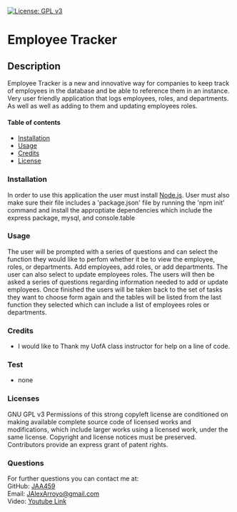 [![License: GPL v3](https://img.shields.io/badge/License-GPLv3-blue.svg)](https://www.gnu.org/licenses/gpl-3.0)
    
  # Employee Tracker #


  ## Description ##
  Employee Tracker is a new and innovative way for companies to keep track of employees in the database and be able to reference them in an instance. Very user friendly application that logs employees, roles, and departments. As well as well as adding to them and updating employees roles.
      
      
  #### Table of contents ####
  * [Installation](#installation)
  * [Usage](#usage)
  * [Credits](#credits)
  * [License](#license)
      
      
  ### Installation ###
  In order to use this application the user must install [Node.js](https://nodejs.org/en/). User must also make sure their file includes a 'package.json' file by running the 'npm init' command and install the approptiate dependencies which include the express package, mysql, and console.table
      
      
  ### Usage ###
  The user will be prompted with a series of questions and can select the function they would like to perfom whether it be to view the employee, roles, or departments. Add employees, add roles, or add departments. The user can also select to update employees roles. The users will then be asked a series of questions regarding information needed to add or update employees. Once finished the users will be taken back to the set of tasks they want to choose form again and the tables will be listed from the last function they selected which can include a list of employees roles or departments.
      
      
  ### Credits ###
  * I would like to Thank my UofA class instructor for help on a line of code.
      
      
  ### Test ###
  * none

  ### Licenses ###
  GNU GPL v3
  Permissions of this strong copyleft license are conditioned on making available complete source code of licensed works and modifications, which include larger works using a licensed work, under the same license. Copyright and license notices must be preserved. Contributors provide an express grant of patent rights.
  ### Questions ###
  For further questions you can contact me at:</br>
  GitHub: [JAA459](https://github.com/JAA459) </br>
  Email: [JAlexArroyo@gmail.com](JAlexArroyo@gmail.com) </br>
  Video: [Youtube Link](https://youtu.be/TfOX4Z8l6jY)
  
    
